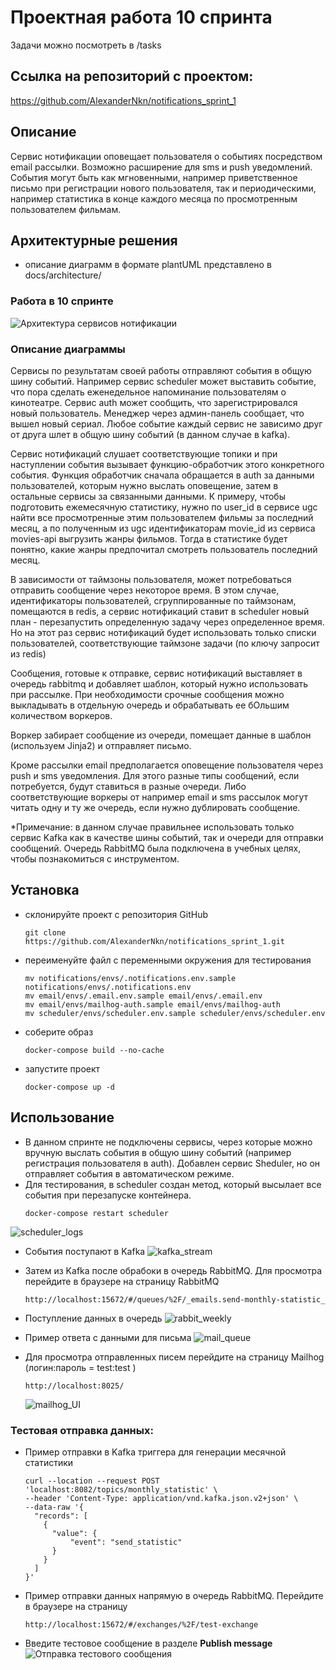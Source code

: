 # Проектная работа 10 спринта
Задачи можно посмотреть в /tasks

## Ссылка на репозиторий с проектом:
https://github.com/AlexanderNkn/notifications_sprint_1

## Описание
Сервис нотификации оповещает пользователя о событиях посредством email рассылки. Возможно расширение для sms и push уведомлений. События могут быть как мгновенными, например приветственное письмо при регистрации нового пользователя, так и периодическими, например статистика в конце каждого месяца по просмотренным пользователем фильмам.

## Архитектурные решения
- описание диаграмм в формате plantUML представлено в docs/architecture/

### Работа в 10 спринте
![Архитектура сервисов нотификации](docs/architecture/notifications_architecture.png)

### Описание диаграммы
Сервисы по результатам своей работы отправляют события в общую шину событий. Например сервис scheduler может выставить событие, что пора сделать еженедельное напоминание пользователям о кинотеатре. Сервис auth может сообщить, что зарегистрировался новый пользователь. Менеджер через админ-панель сообщает, что вышел новый сериал. Любое событие каждый сервис не зависимо друг от друга шлет в общую шину событий (в данном случае в kafka).

Сервис нотификаций слушает соответствующие топики и при наступлении события вызывает функцию-обработчик этого конкретного события. Функция обработчик сначала обращается в auth за данными пользователей, которым нужно выслать оповещение, затем в остальные сервисы за связанными данными. К примеру, чтобы подготовить ежемесячную статистику, нужно по user_id в сервисе ugc найти все просмотренные этим пользователем фильмы за последний месяц, а по полученным из ugc идентификаторам movie_id из сервиса movies-api выгрузить жанры фильмов. Тогда в статистике будет понятно, какие жанры предпочитал смотреть пользователь последний месяц.

В зависимости от таймзоны пользователя, может потребоваться отправить сообщение через некоторое время. В этом случае, идентификаторы пользователей, сгруппированные по таймзонам, помещаются в redis, а сервис нотификаций ставит в scheduler новый план - перезапустить определенную задачу через определенное время. Но на этот раз сервис нотификаций будет использовать только списки пользователей, соответствующие таймзоне задачи (по ключу запросит из redis)

Сообщения, готовые к отправке, сервис нотификаций выставляет в очередь rabbitmq и добавляет шаблон, который нужно использовать при рассылке. При необходимости срочные сообщения можно выкладывать в отдельную очередь и обрабатывать ее бОльшим количеством воркеров.

Воркер забирает сообщение из очереди, помещает данные в шаблон (используем Jinja2) и отправляет письмо.

Кроме рассылки email предполагается оповещение пользователя через push и sms уведомления. Для этого разные типы сообщений, если потребуется, будут ставиться в разные очереди. Либо соответствующие воркеры от например email и sms рассылок могут читать одну и ту же очередь, если нужно дублировать сообщение.

*Примечание: в данном случае правильнее использовать только сервис Kafka как в качестве шины событий, так и очереди для отправки сообщений. Очередь RabbitMQ была подключена в учебных целях, чтобы познакомиться с инструментом.

## Установка
- склонируйте проект с репозитория GitHub
    ```
    git clone https://github.com/AlexanderNkn/notifications_sprint_1.git
    ```
- переименуйте файл с переменными окружения для тестирования
    ```
    mv notifications/envs/.notifications.env.sample notifications/envs/.notifications.env
    mv email/envs/.email.env.sample email/envs/.email.env
    mv email/envs/mailhog-auth.sample email/envs/mailhog-auth
    mv scheduler/envs/scheduler.env.sample scheduler/envs/scheduler.env
    ```
- соберите образ
    ```
    docker-compose build --no-cache
    ```
- запустите проект
    ```
    docker-compose up -d
    ```

## Использование
- В данном спринте не подключены сервисы, через которые можно вручную выслать события в общую шину событий (например регистрация пользователя в auth). Добавлен сервис Sheduler, но он отправляет события в автоматическом режиме.
- Для тестирования, в scheduler создан метод, который высылает все события при перезапуске контейнера.
    ```
    docker-compose restart scheduler
    ```
![scheduler_logs](docs/screenshots/scheduler_logs.png)

- События поступают в Kafka
![kafka_stream](docs/screenshots/kafka_stream.png)

- Затем из Kafka после обрабоки в очередь RabbitMQ. Для просмотра перейдите в браузере на страницу RabbitMQ
    ```
    http://localhost:15672/#/queues/%2F/_emails.send-monthly-statistic_
    ```
- Поступление данных в очередь
![rabbit_weekly](docs/screenshots/rabbit_weekly.png)

- Пример ответа с данными для письма
![mail_queue](docs/screenshots/mail_queue.png)

- Для просмотра отправленных писем перейдите на страницу Mailhog (логин:пароль = test:test ) 
    ```
    http://localhost:8025/
    ```
  ![mailhog_UI](docs/images/mailhog_UI.jpg)

### Тестовая отправка данных:
- Пример отправки в Kafka триггера для генерации месячной статистики
    ```
    curl --location --request POST 'localhost:8082/topics/monthly_statistic' \
    --header 'Content-Type: application/vnd.kafka.json.v2+json' \
    --data-raw '{
      "records": [
        {
          "value": {
              "event": "send_statistic"
          }
        }
      ]
    }'
    ```

- Пример отправки данных напрямую в очередь RabbitMQ. Перейдите в браузере на страницу
    ```
    http://localhost:15672/#/exchanges/%2F/test-exchange
    ```
- Введите тестовое сообщение в разделе **Publish message**
  ![Отправка тестового сообщения](docs/images/push_msg.jpg)